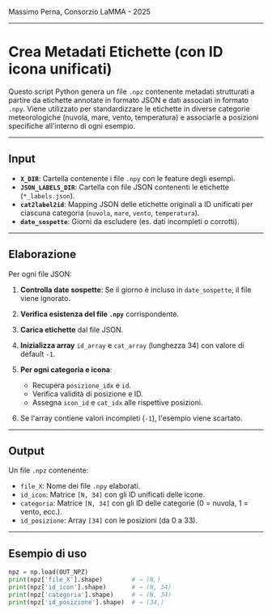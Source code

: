 Massimo Perna, 
Consorzio LaMMA - 
2025

---

# Crea Metadati Etichette (con ID icona unificati)

Questo script Python genera un file `.npz` contenente metadati strutturati a partire da etichette annotate in formato JSON e dati associati in formato `.npy`. Viene utilizzato per standardizzare le etichette in diverse categorie meteorologiche (nuvola, mare, vento, temperatura) e associarle a posizioni specifiche all'interno di ogni esempio.

---

## Input

- **`X_DIR`**: Cartella contenente i file `.npy` con le feature degli esempi.
- **`JSON_LABELS_DIR`**: Cartella con file JSON contenenti le etichette (`*_labels.json`).
- **`cat2label2id`**: Mapping JSON delle etichette originali a ID unificati per ciascuna categoria (`nuvola`, `mare`, `vento`, `temperatura`).
- **`date_sospette`**: Giorni da escludere (es. dati incompleti o corrotti).

---

## Elaborazione

Per ogni file JSON:

1. **Controlla date sospette**: Se il giorno è incluso in `date_sospette`, il file viene ignorato.
2. **Verifica esistenza del file `.npy`** corrispondente.
3. **Carica etichette** dal file JSON.
4. **Inizializza array** `id_array` e `cat_array` (lunghezza 34) con valore di default `-1`.
5. **Per ogni categoria e icona**:
   - Recupera `posizione_idx` e `id`.
   - Verifica validità di posizione e ID.
   - Assegna `icon_id` e `cat_idx` alle rispettive posizioni.

6. Se l'array contiene valori incompleti (`-1`), l'esempio viene scartato.

---

## Output

Un file `.npz` contenente:

- `file_X`: Nome dei file `.npy` elaborati.
- `id_icon`: Matrice `[N, 34]` con gli ID unificati delle icone.
- `categoria`: Matrice `[N, 34]` con gli ID delle categorie (0 = nuvola, 1 = vento, ecc.).
- `id_posizione`: Array `[34]` con le posizioni (da 0 a 33).

---

## Esempio di uso

```python
npz = np.load(OUT_NPZ)
print(npz['file_X'].shape)        # → (N,)
print(npz['id_icon'].shape)       # → (N, 34)
print(npz['categoria'].shape)     # → (N, 34)
print(npz['id_posizione'].shape)  # → (34,)
